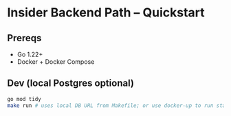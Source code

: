 # Insider Backend Path – Quickstart

## Prereqs

- Go 1.22+
- Docker + Docker Compose

## Dev (local Postgres optional)

```bash
go mod tidy
make run # uses local DB URL from Makefile; or use docker-up to run stack
```
